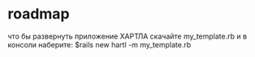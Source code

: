 # roadmap

что бы развернуть приложение ХАРТЛА скачайте my_template.rb и в консоли наберите:
	$rails new hartl -m my_template.rb
